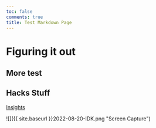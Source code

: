 ```yaml
---
toc: false
comments: true
title: Test Markdown Page
---
```


# Figuring it out

## More test

## Hacks Stuff
[Insights](https://github.com/Wyndlow/page/pulse)

![]({{ site.baseurl }}2022-08-20-IDK.png "Screen Capture")